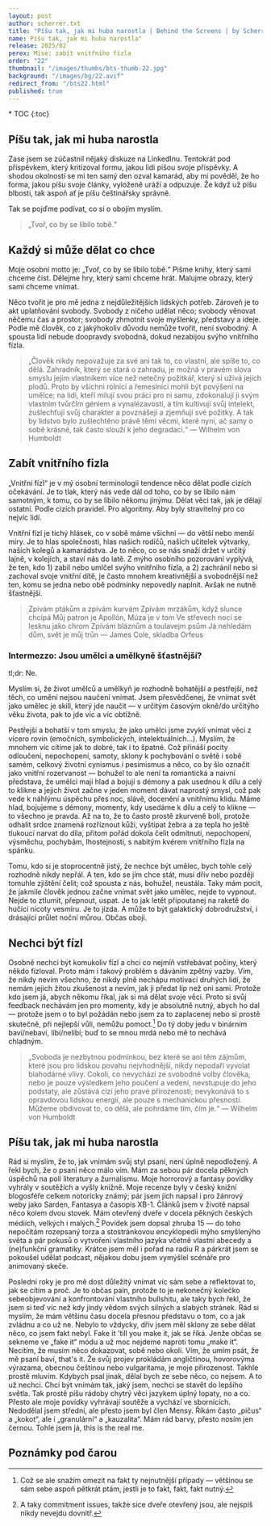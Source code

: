 ```yaml
---
layout: post
author: scherrer.txt
title: "Píšu tak, jak mi huba narostla | Behind the Screens | by Scherrer.txt"
name: Píšu tak, jak mi huba narostla"
release: 2025/02
perex: Mise: zabít vnitřního fízla
order: "22"
thumbnail: "/images/thumbs/bts-thumb-22.jpg"
background: "/images/bg/22.avif"
redirect_from: "/bts22.html"
published: true
---
```


<div id="toc"></div>
* TOC
{:toc}

## Píšu tak, jak mi huba narostla
Zase jsem se zúčastnil nějaký diskuze na LinkedInu. Tentokrát pod příspěvkem, který kritizoval formu, jakou lidi píšou svoje příspěvky. A shodou okolností se mi ten samý den ozval kamarád, aby mi pověděl, že ho forma, jakou píšu svoje články, vyloženě uráží a odpuzuje. Že když už píšu blbosti, tak aspoň ať je píšu češtinářsky správně.

Tak se pojďme podívat, co si o obojím myslím.

> „Tvoř, co by se líbilo tobě.“

## Každý si může dělat co chce
Moje osobní motto je: „Tvoř, co by se líbilo tobě.“ Pišme knihy, který sami chceme číst. Dělejme hry, který sami chceme hrát. Malujme obrazy, který sami chceme vnímat.

Něco tvořit je pro mě jedna z nejdůležitějších lidských potřeb. Zároveň je to akt uplatňování svobody. Svobody z ničeho udělat něco; svobody věnovat něčemu čas a prostor; svobody zhmotnit svoje myšlenky, představy a ideje. Podle mě člověk, co z jakýhokoliv důvodu nemůže tvořit, není svobodný. A spousta lidí nebude doopravdy svobodná, dokud nezabijou svýho vnitřního fízla.

> „Člověk nikdy nepovažuje za své ani tak to, co vlastní, ale spíše to, co dělá. Zahradník, který se stará o zahradu, je možná v pravém slova smyslu jejím vlastníkem více než netečný požitkář, který si užívá jejích plodů. Proto by všichni rolníci a řemeslníci mohli být povýšeni na umělce; na lidi, kteří milují svou práci pro ni samu, zdokonalují ji svým vlastním tvůrčím géniem a vynalézavostí, a tím kultivují svůj intelekt, zušlechťují svůj charakter a povznášejí a zjemňují své požitky. A tak by lidstvo bylo zušlechtěno právě těmi věcmi, které nyní, ač samy o sobě krásné, tak často slouží k jeho degradaci.“
> — Wilhelm von Humboldt

## Zabít vnitřního fizla
„Vnitřní fízl“ je v mý osobní terminologii tendence něco dělat podle cizích očekávání. Je to tlak, který nás vede dál od toho, co by se líbilo nám samotným, k tomu, co by se líbilo někomu jinýmu. Dělat věci tak, jak je dělají ostatní. Podle cizích pravidel. Pro algoritmy. Aby byly stravitelný pro co nejvíc lidí.

Vnitřní fízl je tichý hlásek, co v sobě máme všichni — do větší nebo menší míry. Je to hlas společnosti, hlas našich rodičů, našich učitelek výtvarky, našich kolegů a kamarádstva. Je to něco, co se nás snaží držet v určitý lajně, v kolejích, a staví nás do latě. Z mýho osobního pozorování vyplývá, že ten, kdo 1) zabil nebo umlčel svýho vnitřního fízla, a 2) zachránil nebo si zachoval svoje vnitřní dítě, je často mnohem kreativnější a svobodnější než ten, komu se jedna nebo obě podmínky nepovedly naplnit. Avšak ne nutně šťastnější.

> Zpívám ptákům a zpívám kurvám
> Zpívám mrzákům, když slunce chcípá
> Můj patron je Apollón, Múza je v tom
> Ve střevech noci se lesknu jako chrom
> Zpívám bláznům a toulavejm psům
> Já nehledám dům, svět je můj trůn
> — James Cole, skladba Orfeus

### Intermezzo: Jsou umělci a umělkyně šťastnější?
tl;dr: Ne.

Myslím si, že život umělců a umělkyň je rozhodně bohatější a pestřejší, než těch, co umění nejsou naučení vnímat. Jsem přesvědčenej, že vnímat svět jako umělec je skill, který jde naučit — v určitým časovým okně/do určitýho věku života, pak to jde víc a víc obtížně.

Pestřejší a bohatší v tom smyslu, že jako umělci jsme zvyklí vnímat věci z vícero rovin (emočních, symbolických, intelektuálních…). Myslím, že mnohem víc cítíme jak to dobré, tak i to špatné. Což přináší pocity odloučení, nepochopení, samoty, sklony k pochybování o světě i sobě samém, celkový životní cynismus i pesimismus a něco, co by šlo označit jako vnitřní rozervanost — bohužel to ale není ta romantická a naivní představa, že umělci mají hlad a bojují s démony a pak usednou k dílu a celý to klikne a jejich život začne v jeden moment dávat naprostý smysl, což pak vede k náhlýmu úspěchu přes noc, slávě, docenění a vnitřnímu klidu. Máme hlad, bojujeme s démony, momenty, kdy usedáme k dílu a celý to klikne — to všechno je pravda. Až na to, že to často prostě zkurveně bolí, protože odhalit srdce znamená rozříznout kůži, vyštípat žebra a za tepla ho ještě tlukoucí narvat do díla, přitom pořád dokola čelit odmítnutí, nepochopení, výsměchu, pochybám, lhostejnosti, s nabitým kvérem vnitřního fízla na spánku.

Tomu, kdo si je stoprocentně jistý, že nechce být umělec, bych tohle celý rozhodně nikdy nepřál. A ten, kdo se jím chce stát, musí dřív nebo později tomuhle zjištění čelit; což spousta z nás, bohužel, neustála. Taky mám pocit, že jakmile člověk jednou začne vnímat svět jako umělec, nejde to vypnout. Nejde to ztlumit, přepnout, uspat. Je to jak letět připoutanej na raketě do hučící nicoty vesmíru. Je to jízda. A může to být galaktický dobrodružství, i drásající průlet noční můrou. Občas obojí.

## Nechci být fízl
Osobně nechci být komukoliv fízl a chci co nejmíň vstřebávat počiny, který někdo fízloval. Proto mám i takový problém s dáváním zpětný vazby. Vím, že nikdy nevím všechno, že nikdy plně nechápu motivaci druhých lidí, že nemám jejich žitou zkušenost a nevím, jak ji předat líp než oni sami. Protože kdo jsem já, abych někomu říkal, jak si má dělat svoje věci. Proto si svůj feedback nechávám jen pro momenty, kdy je absolutně nutný, abych ho dal — protože jsem o to byl požádán nebo jsem za to zaplacenej nebo si prostě skutečně, při nejlepší vůli, nemůžu pomoct.[^1] Do tý doby jedu v binárním baví/nebaví, líbí/nelíbí; buď to se mnou mrdá nebo mě to nechává chladným.

> „Svoboda je nezbytnou podmínkou, bez které se ani těm zájmům, které jsou pro lidskou povahu nejvhodnější, nikdy nepodaří vyvolat blahodárné vlivy. Cokoli, co nevychází ze svobodné volby člověka, nebo je pouze výsledkem jeho poučení a vedení, nevstupuje do jeho podstaty, ale zůstává cizí jeho pravé přirozenosti; nevykonává to s opravdovou lidskou energií, ale pouze s mechanickou přesností. Můžeme obdivovat to, co dělá, ale pohrdáme tím, čím je.“
> — Wilhelm von Humboldt

## Píšu tak, jak mi huba narostla
Rád si myslím, že to, jak vnímám svůj styl psaní, není úplně nepodložený. A řekl bych, že o psaní něco málo vím. Mám za sebou pár docela pěkných úspěchů na poli literatury a žurnalismu. Moje horrorový a fantasy povídky vyhrály v soutěžích a vyšly knižně. Moje recenze byly v český knižní blogosféře celkem notoricky známý; pár jsem jich napsal i pro žánrový weby jako Sarden, Fantasya a časopis XB-1. Článků jsem v životě napsal něco kolem dvou stovek. Mám otevřený dveře v docela pěkných českých médiích, velkých i malých.[^2] Povídek jsem dopsal zhruba 15 — do toho nepočítám rozepsaný torza a stostránkovou encyklopedii mýho smyšlenýho světa a pár pokusů o vytvoření vlastního jazyka včetně vlastní abecedy a (ne)funkční gramatiky. Krátce jsem měl i pořad na radiu R a párkrát jsem se pokoušel udělat podcast, nějakou dobu jsem vymýšlel scénáře pro animovaný skeče.

Poslední roky je pro mě dost důležitý vnímat víc sám sebe a reflektovat to, jak se cítím a proč. Je to občas pain, protože to je nekonečný kolečko sebeobjevování a konfrontování vlastního bullshitu, ale taky bych řekl, že jsem si teď víc než kdy jindy vědom svých silných a slabých stránek. Rád si myslím, že mám většinu času docela přesnou představu o tom, co a jak zvládnu a co už ne. Nebylo to vždycky, dřív jsem měl sklony ze sebe dělat něco, co jsem fakt nebyl. Fake it 'till you make it, jak se říká. Jenže občas se sekneme ve „fake it“ módu a už moc nejdeme naproti tomu „make it“. Necítím, že musím něco dokazovat, sobě nebo okolí. Vím, že umím psát, že mě psaní baví, that's it. Že svůj projev prokládám angličtinou, hovorovýma výrazama, obecnou češtinou nebo vulgaritama, je moje přirozenost. Takhle prostě mluvím. Kdybych psal jinak, dělal bych ze sebe něco, co nejsem. A to už nechci. Chci být vnímám tak, jaký jsem, nechci se stavět do lepšího světla. Tak prostě píšu rádoby chytrý věci jazykem úplný lopaty, no a co. Přesto ale moje povídky vyhrávají soutěže a vychází ve sbornících. Nedodělal jsem střední, ale přesto jsem byl člen Mensy. Říkám často „píčus“ a „kokot“, ale i „granulární“ a „kauzalita“. Mám rád barvy, přesto nosím jen černou. Tohle jsem já, this is the real me.

## Poznámky pod čarou
[^1]: Což se ale snažím omezit na fakt ty nejnutnější případy — většinou se sám sebe aspoň pětkrát ptám, jestli je to fakt, fakt, fakt nutný.
[^2]: A taky commitment issues, takže sice dveře otevřený jsou, ale nejspíš nikdy nevejdu dovnitř.